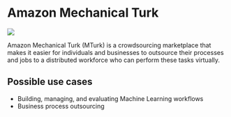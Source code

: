 # Amazon Mechanical Turk

![](<(../../assets/41 (1) (1) (1) (1) (1) (1) (1).png>)

Amazon Mechanical Turk (MTurk) is a crowdsourcing marketplace that makes it easier for individuals and businesses to outsource their processes and jobs to a distributed workforce who can perform these tasks virtually.

## Possible use cases

* Building, managing, and evaluating Machine Learning workflows
* Business process outsourcing

